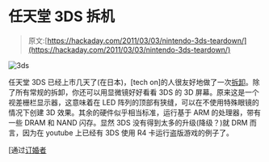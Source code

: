 # 任天堂 3DS 拆机

> 原文:[https://hackaday.com/2011/03/03/nintendo-3ds-teardown/](https://hackaday.com/2011/03/03/nintendo-3ds-teardown/)

![](../Images/cfd1909ebb3ea7f90d4a36d755ef368d.png "3ds")

任天堂 3DS 已经上市几天了(在日本)，[tech on]的人很友好地做了一次[拆卸](http://techon.nikkeibp.co.jp/english/NEWS_EN/20110228/189942/)。除了所有常规的拆卸，你还可以用显微镜好好看看 3DS 的 3D 屏幕。原来这是一个视差栅栏显示器，这意味着在 LED 阵列的顶部有狭缝，可以在不使用特殊眼镜的情况下创建 3D 效果。其余的硬件似乎相当标准，运行基于 ARM 的处理器，带有一些 DRAM 和 NAND 闪存。显然 3DS 没有得到太多的升级(降级？)就 DRM 而言，因为在 youtube 上已经有 3DS 使用 R4 卡运行盗版游戏的例子了。

[通过[订婚者](http://www.engadget.com/2011/02/28/nintendo-3ds-gets-torn-apart-and-hacked-a-day-after-japanese-lau/)